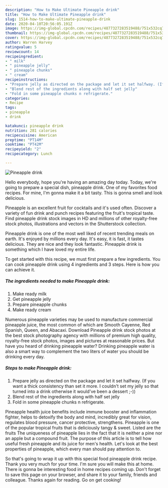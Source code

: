 ```yaml
---
description: "How to Make Ultimate Pineapple drink"
title: "How to Make Ultimate Pineapple drink"
slug: 1514-how-to-make-ultimate-pineapple-drink
date: 2020-04-10T20:56:05.191Z
image: https://img-global.cpcdn.com/recipes/4877327283519488/751x532cq70/pineapple-drink-recipe-main-photo.jpg
thumbnail: https://img-global.cpcdn.com/recipes/4877327283519488/751x532cq70/pineapple-drink-recipe-main-photo.jpg
cover: https://img-global.cpcdn.com/recipes/4877327283519488/751x532cq70/pineapple-drink-recipe-main-photo.jpg
author: Warren Harvey
ratingvalue: 5
reviewcount: 14
recipeingredient:
- " milk"
- " pineapple jelly"
- " pineapple chunks"
- " cream"
recipeinstructions:
- "Prepare jelly as directed on the package and let it set halfway. (If you want a thick consistency than set it more.  I couldn&#39;t set my jelly so that turned into a drink otherwise it would&#39;ve been a dessert ;-))"
- "Blend rest of the ingredients along with half set jelly"
- "Fold in some pineapple chunks n refrigerate."
categories:
- Recipe
tags:
- pineapple
- drink

katakunci: pineapple drink 
nutrition: 281 calories
recipecuisine: American
preptime: "PT14M"
cooktime: "PT42M"
recipeyield: "2"
recipecategory: Lunch

---
```



![Pineapple drink](https://img-global.cpcdn.com/recipes/4877327283519488/751x532cq70/pineapple-drink-recipe-main-photo.jpg)

Hello everybody, hope you're having an amazing day today. Today, we're going to prepare a special dish, pineapple drink. One of my favorites food recipes. For mine, I'm gonna make it a bit tasty. This is gonna smell and look delicious.

Pineapple is an excellent fruit for cocktails and it&#39;s used often. Discover a variety of fun drink and punch recipes featuring the fruit&#39;s tropical taste. Find pineapple drink stock images in HD and millions of other royalty-free stock photos, illustrations and vectors in the Shutterstock collection.

Pineapple drink is one of the most well liked of recent trending meals on earth. It's enjoyed by millions every day. It's easy, it is fast, it tastes delicious. They are nice and they look fantastic. Pineapple drink is something which I have loved my entire life.


To get started with this recipe, we must first prepare a few ingredients. You can cook pineapple drink using 4 ingredients and 3 steps. Here is how you can achieve it.

<!--inarticleads1-->

##### The ingredients needed to make Pineapple drink:

1. Make ready  milk
1. Get  pineapple jelly
1. Prepare  pineapple chunks
1. Make ready  cream


Numerous pineapple varieties may be used to manufacture commercial pineapple juice, the most common of which are Smooth Cayenne, Red Spanish, Queen, and Abacaxi. Download Pineapple drink stock photos at the best stock photography agency with millions of premium high quality, royalty-free stock photos, images and pictures at reasonable prices. But have you heard of drinking pineapple water? Drinking pineapple water is also a smart way to complement the two liters of water you should be drinking every day. 

<!--inarticleads2-->

##### Steps to make Pineapple drink:

1. Prepare jelly as directed on the package and let it set halfway. (If you want a thick consistency than set it more.  I couldn&#39;t set my jelly so that turned into a drink otherwise it would&#39;ve been a dessert ;-))
1. Blend rest of the ingredients along with half set jelly
1. Fold in some pineapple chunks n refrigerate.


Pineapple health juice benefits include immune booster and inflammation fighter, helps to detoxify the body and mind, incredibly great for vision, regulates blood pressure, cancer protective, strengthens. Pineapple is one of the popular tropical fruits that is deliciously tangy &amp; sweet. Listed are the fruits The uniqueness of pineapple lies in the fact that it is neither a pine nor an apple but a compound fruit. The purpose of this article is to tell how useful fresh pineapple and its juice for men&#39;s health. Let&#39;s look at the best properties of pineapple, which every man should pay attention to. 

So that's going to wrap it up with this special food pineapple drink recipe. Thank you very much for your time. I'm sure you will make this at home. There is gonna be interesting food in home recipes coming up. Don't forget to save this page on your browser, and share it to your family, friends and colleague. Thanks again for reading. Go on get cooking!
